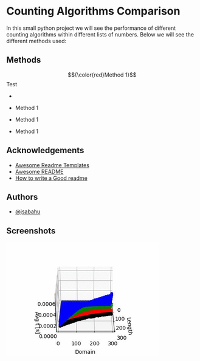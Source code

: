 
# Counting Algorithms Comparison

In this small python project we will see the performance of different counting algorithms within different lists of numbers. Below we will see the different methods used:

## Methods
$${\color{red}Method 1}$$
Test


- 

- Method 1 

- Method 1 

- Method 1 




## Acknowledgements

 - [Awesome Readme Templates](https://awesomeopensource.com/project/elangosundar/awesome-README-templates)
 - [Awesome README](https://github.com/matiassingers/awesome-readme)
 - [How to write a Good readme](https://bulldogjob.com/news/449-how-to-write-a-good-readme-for-your-github-project)


## Authors

- [@jsabahu](https://www.github.com/jsabahu)


## Screenshots

![App Screenshot](https://github.com/jsabahu/Tiny-projects/blob/main/CountingAlgorithmsComparison/figures/300_300_100_10.gif)

